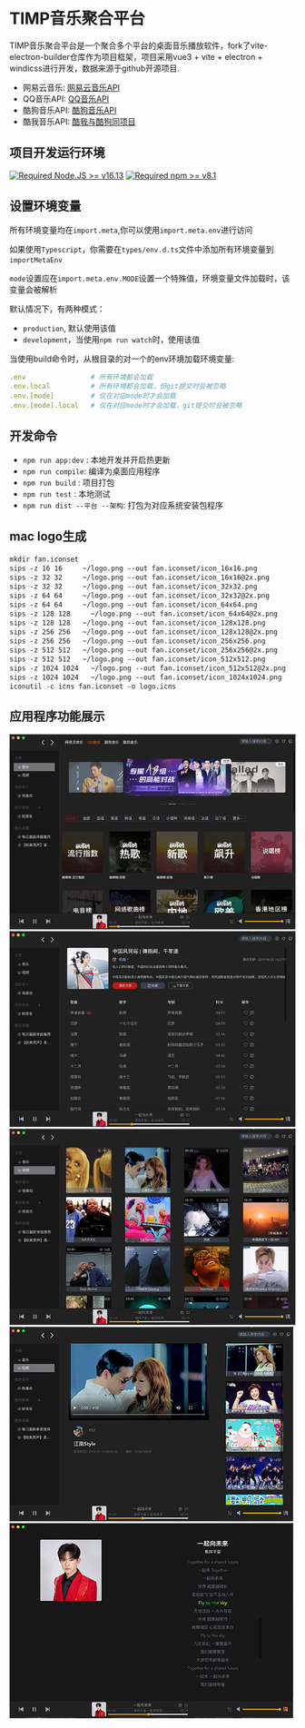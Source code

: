 # TIMP音乐聚合平台

TIMP音乐聚合平台是一个聚合多个平台的桌面音乐播放软件，fork了vite-electron-builder仓库作为项目框架，项目采用vue3 + vite + electron + windicss进行开发，数据来源于github开源项目.

- 网易云音乐: [网易云音乐API](https://github.com/Binaryify/NeteaseCloudMusicApi)
- QQ音乐API: [QQ音乐API](https://github.com/Rain120/qq-music-api)
- 酷狗音乐API: [酷狗音乐API](https://github.com/H-Haynes/kuwoMusicApi)
- 酷我音乐API: [酷我与酷狗同项目](https://github.com/H-Haynes/kuwoMusicApi)

## 项目开发运行环境

[![Required Node.JS >= v16.13](https://img.shields.io/static/v1?label=node&message=%3E=16.13&logo=node.js&color)](https://nodejs.org/about/releases/)
[![Required npm >= v8.1](https://img.shields.io/static/v1?label=npm&message=%3E=8.1&logo=npm&color)](https://github.com/npm/cli/releases)

## 设置环境变量

所有环境变量均在`import.meta`,你可以使用`import.meta.env`进行访问

如果使用`Typescript`，你需要在`types/env.d.ts`文件中添加所有环境变量到`importMetaEnv`

`mode`设置应在`import.meta.env.MODE`设置一个特殊值，环境变量文件加载时，该变量会被解析

默认情况下，有两种模式：

- `production`, 默认使用该值
- `development`，当使用`npm run watch`时，使用该值

当使用build命令时，从根目录的对一个的env环境加载环境变量:

```yml
.env                # 所有环境都会加载
.env.local          # 所有环境都会加载，但git提交时会被忽略
.env.[mode]         # 仅在对应mode时才会加载
.env.[mode].local   # 仅在对应mode时才会加载，git提交时会被忽略
```

## 开发命令

- `npm run app:dev` : 本地开发并开启热更新
- `npm run compile`: 编译为桌面应用程序
- `npm run build` : 项目打包
- `npm run test` : 本地测试
- `npm run dist --平台 --架构`: 打包为对应系统安装包程序

## mac logo生成

```shell
mkdir fan.iconset
sips -z 16 16     ~/logo.png --out fan.iconset/icon_16x16.png
sips -z 32 32     ~/logo.png --out fan.iconset/icon_16x16@2x.png
sips -z 32 32     ~/logo.png --out fan.iconset/icon_32x32.png
sips -z 64 64     ~/logo.png --out fan.iconset/icon_32x32@2x.png
sips -z 64 64     ~/logo.png --out fan.iconset/icon_64x64.png
sips -z 128 128     ~/logo.png --out fan.iconset/icon_64x64@2x.png
sips -z 128 128   ~/logo.png --out fan.iconset/icon_128x128.png
sips -z 256 256   ~/logo.png --out fan.iconset/icon_128x128@2x.png
sips -z 256 256   ~/logo.png --out fan.iconset/icon_256x256.png
sips -z 512 512   ~/logo.png --out fan.iconset/icon_256x256@2x.png
sips -z 512 512   ~/logo.png --out fan.iconset/icon_512x512.png
sips -z 1024 1024   ~/logo.png --out fan.iconset/icon_512x512@2x.png
sips -z 1024 1024   ~/logo.png --out fan.iconset/icon_1024x1024.png
iconutil -c icns fan.iconset -o logo.icns
```

## 应用程序功能展示

![首页](./desc/desc1.png)
![歌单详情](./desc/desc2.png)
![视频](./desc/desc3.png)
![视频播放](./desc/desc4.png)
![歌词](./desc/desc5.png)

